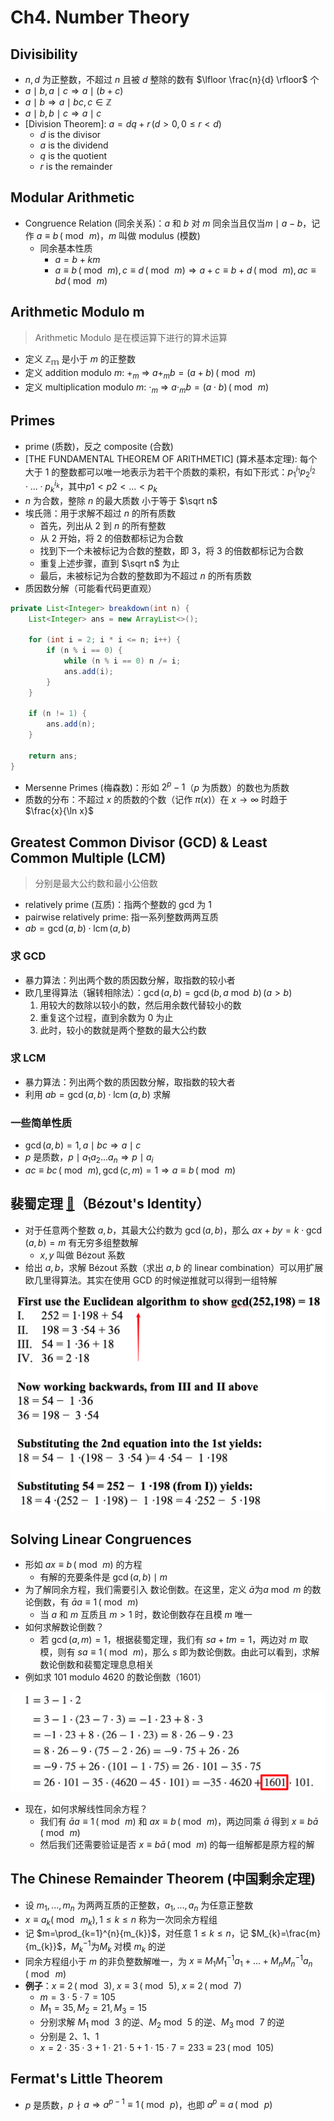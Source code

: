 # Ch4. Number Theory

## Divisibility

- $n,d$ 为正整数，不超过 $n$ 且被 $d$ 整除的数有 $\lfloor \frac{n}{d} \rfloor$ 个
- $a \mid b,a\mid c \Rightarrow a\mid (b + c)$
- $a \mid b\Rightarrow a\mid bc,c\in \mathbb{Z}$
- $a\mid b,b\mid c\Rightarrow a\mid c$
- [Division Theorem]: $a=dq+r\, (d > 0,\, 0 \le r \lt d)$
    - $d$ is the divisor
    - $a$ is the dividend
    - $q$ is the quotient
    - $r$ is the remainder

## Modular Arithmetic

- Congruence Relation (同余关系)：$a$ 和 $b$ 对 $m$ 同余当且仅当$m\mid a-b$，记作 $a \equiv b \, (\bmod \,m)$，$m$ 叫做 modulus (模数)
    - 同余基本性质
        - $a=b+km$
        - $a \equiv b \, (\bmod \,m),c \equiv d \, (\bmod \,m)\Rightarrow a + c\equiv b + d \, (\bmod \,m),ac \equiv bd \, (\bmod \,m)$

## Arithmetic Modulo m
> Arithmetic Modulo 是在模运算下进行的算术运算

- 定义 $\mathbb{Z_m}$ 是小于 $m$ 的正整数
- 定义 addition modulo $m$: $+_m$ => $a+_m b=(a + b)\,(\bmod \, m)$
- 定义 multiplication modulo $m$: $\cdot_m$ => $a\cdot_m b = (a\cdot b)\,(\bmod \, m)$

## Primes

- prime (质数)，反之 composite (合数)
- [THE FUNDAMENTAL THEOREM OF ARITHMETIC] (算术基本定理): 每个大于 1 的整数都可以唯一地表示为若干个质数的乘积，有如下形式：$p_1^{i_1}p_2^{i_2}\cdot...\cdot p_k^{i_k}$，其中$p1\lt p2 \lt ... \lt p_k$
- $n$ 为合数，整除 $n$ 的最大质数 小于等于 $\sqrt n$
- 埃氏筛：用于求解不超过 $n$ 的所有质数
    - 首先，列出从 2 到 $n$ 的所有整数
    - 从 2 开始，将 2 的倍数都标记为合数
    - 找到下一个未被标记为合数的整数，即 3，将 3 的倍数都标记为合数
    - 重复上述步骤，直到 $\sqrt n$ 为止
    - 最后，未被标记为合数的整数即为不超过 $n$ 的所有质数
- 质因数分解（可能看代码更直观）

```java
private List<Integer> breakdown(int n) {
    List<Integer> ans = new ArrayList<>();

    for (int i = 2; i * i <= n; i++) {
        if (n % i == 0) {
            while (n % i == 0) n /= i;
            ans.add(i);
        }
    }

    if (n != 1) {
        ans.add(n);
    }

    return ans;
}
```
  
- Mersenne Primes (梅森数)：形如 $2^p-1$（$p$ 为质数）的数也为质数
- 质数的分布：不超过 $x$ 的质数的个数（记作 $\pi (x)$）在 $x\to \infty$ 时趋于 $\frac{x}{\ln x}$
  
## Greatest Common Divisor (GCD) & Least Common Multiple (LCM)

> 分别是最大公约数和最小公倍数

- relatively prime (互质)：指两个整数的 gcd 为 1
- pairwise relatively prime: 指一系列整数两两互质
- $ab=\gcd (a,b)\cdot \operatorname{lcm}(a,b)$

### 求 GCD

- 暴力算法：列出两个数的质因数分解，取指数的较小者
- 欧几里得算法（辗转相除法）：$\gcd(a,b)=\gcd(b,a\bmod b)\, (a>b)$
    1. 用较大的数除以较小的数，然后用余数代替较小的数
    2. 重复这个过程，直到余数为 0 为止
    3. 此时，较小的数就是两个整数的最大公约数

### 求 LCM
- 暴力算法：列出两个数的质因数分解，取指数的较大者
- 利用 $ab=\gcd (a,b)\cdot \operatorname{lcm}(a,b)$ 求解

### 一些简单性质

- $\gcd(a,b)=1,a\mid bc\Rightarrow a\mid c$
- $p$ 是质数，$p\mid a_1a_2...a_n \Rightarrow p\mid a_i$
- $ac\equiv bc\,(\bmod\, m),\gcd(c,m)=1\Rightarrow a\equiv b\,(\bmod\, m)$

## 裴蜀定理 [🔗]()（Bézout's Identity）

- 对于任意两个整数 $a,b$，其最大公约数为 $\gcd(a,b)$，那么 $ax+by=k\cdot \gcd(a,b)=m$ 有无穷多组整数解
    - $x,y$ 叫做 Bézout 系数
- 给出 $a,b$，求解 Bézout 系数（求出 $a,b$ 的 linear combination）可以用扩展欧几里得算法。其实在使用 GCD 的时候逆推就可以得到一组特解

<img class="general-img" src='https://raw.githubusercontent.com/QAQdev/Pics/master/uPic/hlafEZ.png' alt='hlafEZ'/>

## Solving Linear Congruences

- 形如 $ax\equiv b\,(\bmod \,m)$ 的方程
    - 有解的充要条件是 $\gcd(a,b)\mid m$ 
- 为了解同余方程，我们需要引入 数论倒数。在这里，定义 $\bar a$为$a\bmod m$ 的数论倒数，有 $\bar a a\equiv 1\,(\bmod\, m)$
    - 当 $a$ 和 $m$ 互质且 $m\gt 1$ 时，数论倒数存在且模 $m$ 唯一
- 如何求解数论倒数？
    - 若 $\gcd(a,m)=1$，根据裴蜀定理，我们有 $sa+tm=1$，两边对 $m$ 取模，则有 $sa\equiv 1\,(\bmod \,m)$，那么 $s$ 即为数论倒数。由此可以看到，求解数论倒数和裴蜀定理息息相关
- 例如求 101 modulo 4620 的数论倒数（1601）

<img class="general-img" src='https://raw.githubusercontent.com/QAQdev/Pics/master/uPic/ec5DHD.png' alt='ec5DHD'/>

- 现在，如何求解线性同余方程？
    - 我们有 $\bar a a\equiv 1\,(\bmod\, m)$ 和 $ax\equiv b\,(\bmod \,m)$，两边同乘 $\bar a$ 得到 $x\equiv b\bar a\,(\bmod \,m)$
    - 然后我们还需要验证是否 $x\equiv b\bar a\,(\bmod \,m)$ 的每一组解都是原方程的解

## The Chinese Remainder Theorem (中国剩余定理)

- 设 $m_{1},...,m_{n}$ 为两两互质的正整数，$a_{1},...,a_{n}$ 为任意正整数
- $x\equiv a_{k}(\bmod \; m_{k}),1\le k\le n$ 称为一次同余方程组
- 记 $m=\prod_{k=1}^{n}{m_{k}}$，对任意 $1\le k\le n$，记 $M_{k}=\frac{m}{m_{k}}$，$M_{k}^{-1}$为$M_{k}$ 对模 $m_{k}$ 的逆
- 同余方程组小于 $m$ 的非负整数解唯一，为 $x\equiv M_{1}M_{1}^{-1}a_{1}+...+M_{n}M_{n}^{-1}a_{n}\,(\bmod\;m)$
- **例子**：$x ≡ 2 \,( \bmod \,3),\;x ≡ 3\,( \bmod \,5),\;x ≡ 2\,( \bmod \,7)$
    - $m=3\cdot 5\cdot 7=105$
    - $M_1=35,M_2=21,M_3=15$
    - 分别求解 $M_1\bmod\,3$ 的逆、$M_2\bmod\,5$ 的逆、$M_3\bmod\,7$ 的逆
    - 分别是 2、1、1
    - $x=2\cdot 35\cdot 3+1\cdot 21\cdot 5+1\cdot 15\cdot 7=233\equiv23\,(\bmod\, 105)$

## Fermat's Little Theorem

- $p$ 是质数，$p \nmid a \Rightarrow a^{p-1} \equiv 1\,(\bmod \, p)$，也即 $a^p\equiv a\,(\bmod \, p)$